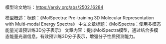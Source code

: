 模型论文地址：https://arxiv.org/abs/2502.16284

模型概述：标题：《MolSpectra: Pre-training 3D Molecular Representation with Multi-modal Energy Spectra》
中文文章标题：《MolSpectra：使用多模态能量光谱预训练3D分子表示》
文章内容：提出MolSpectra模型，通过结合多模态能量光谱信息，有效预训练3D分子表示，增强分子性质预测能力。

